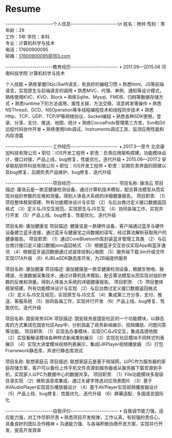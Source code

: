 # Resume

-----------------------个人信息-----------------------\n
姓名：杨帅
性别：男
年龄：29	
工作：5年
学历：本科					    
专业：计算机科学与技术		
电话：17600900095	
邮箱：17600900095@163.com

-----------------------教育经历-----------------------
•	2011.09—2015.06   河南科技学院   计算机科学与技术

个人技能
•	熟练掌握Objc/Swift语言，有良好的编程习惯
•	熟悉html、JS等前端语言，实现原生与前端语言的调用
•	熟悉MVC、代理、单例、通知等设计模式，熟练使用KVC、KVO、Block
•	熟练Sqlite、Mysql、FMDB、归档等数据存储方式
•	熟悉runtime下的方法调用、属性关联、方法交换、消息转发等操作
•	熟悉NSThread、GCD、NSOperation等多线程编程技术和线程同步技术
•	熟悉Http、TCP、UDP、TCP/IP等网络协议，Socket编程
•	熟悉各种SDK使用，登录、分享、支付、推送、地图、统计
•	熟练CocoaPods管理第三方库，Svn和Git远程代码协作开发
•	熟练使用lldb调试、Instruments调试工具，监测应用性能和内存泄露

-----------------------工作经历-----------------------
•	2017.3—至今  北京康加科技有限公司
•	职位：iOS开发工程师
•	职责：负责应用架构搭建，功能模块设计，接口对接，产品上线，bug修复，性能优化，迭代升级
•	2015.06—2017.2  安卓联航软件科技有限公司
•	职位：iOS开发工程师
•	职责：前期负责界面的搭建以及bug修复，后期负责产品维护、bug修复、迭代升级

-----------------------项目经历-----------------------
项目名称: 康浩云
项目描述: 康浩云是一款亚健康检测设备，通过计算机技术模拟，配合算法模型从而实现对组织参数的反推和测量。得到人体各大系统的详细健康报告。
项目职责:
（1）项目整体框架搭建、所有功能模块设计与实现
（2）与后台商讨定义接口数据返回格式
（3）定义与JS交互规范，实现原生与JS交互
（4）协同各端工作，实现并行开发
（5）产品上线、bug修复、性能优化、迭代升级

项目名称: 康加健康宝
项目描述: 健康宝是一款硬件设备，客户端通过蓝牙与硬件设备建立蓝牙连接，通过蓝牙与健康宝之间数据的读写，经过算法解析获取用户的健康报告。
项目职责:
（1）通过CoreBluetooth库封装蓝牙管理工具类
（2）与后台商讨接口定义接口数据json返回格式
（3）根据蓝牙交互协议实现App和蓝牙通讯
（4）根据蓝牙返回数据通过滤波库绘制心电图
（5）服务端下载.bin升级文件实现OTA升级
（6）KJBLeSDK静态库开发，为2B端提供服务

项目名称: 康加健康
项目描述: 康加健康是一款亚健康检测设备，根据生物电、脉搏波、光谱数据采集技术，通过计算机技术模拟，配合算法模型从而实现对组织参数的反推和测量。得到人体各大系统的详细健康报告。
项目职责:
（1）项目整体框架搭建、所有功能模块设计与实现
（2）与后台商讨定义接口数据返回格式
（3）定义与JS交互规范，实现原生与JS交互
（4）集成第三方分享、支付、推送、客服系统
（5）协同各端工作，实现并行开发
（6）产品上线、bug修复、性能优化、迭代升级

项目名称: 国安政务SDK
项目描述: 国安政务是国安社区的一个功能模块，以静态库的方式集成在国安社区App中，分别涵盖了政务新闻展示、视频播放、问题问答等功能。
项目职责:
（1）实现去办事模块，实现OC与JS交互，集成高德地图
（2）实现看解读模块各种样式新闻类别展示
（3）实现在社区模块不同样式列表展示
（4）实现大讲堂模块视频列表展示，集成IJKPlayer视频播放器
（5）打包Framework静态库，并进行静态库测试

项目名称: 联想家庭云
项目描述: 联想家庭云是基于局域网，以PC作为服务器的家庭存储方案，客户可以备份上传手机文件资源到服务器或从服务器下载资源到手机，实现家人以PC为数据中心的数据共享。
项目职责:
（1）File功能模块多层级目录实现
（2）微软语音库集成，通过关键字筛选对应场景图片
（3）基于AVAudioPlayer实现音乐播放器设计
（4）基于AVPlayer实现视频播放器设计
（5）产品上线、bug修复、性能优化、迭代升级
（6）屏幕适配、多国语言国际化

-----------------------自我评价-----------------------
•	自我调节能力强，适应能力强，对工作尽职尽责
•	熟悉项目开发规律，工作认真，有较强的责任心，具备良好的团队合作精神
•	沟通能力强、与各端积极协商开发方案，实现并行开发，提高开发效率

